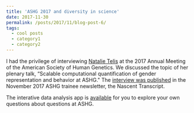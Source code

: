 ```yaml
---
title: 'ASHG 2017 and diversity in science'
date: 2017-11-30
permalink: /posts/2017/11/blog-post-6/
tags:
  - cool posts
  - category1
  - category2
---
```


I had the privilege of interviewing [Natalie Telis](https://twitter.com/NatalieTelis) at the 2017 Annual Meeting of the American Society of Human Genetics. We discussed the topic of her plenary talk, “Scalable computational quantification of gender representation and behavior at ASHG." The [interview was published](http://www.ashg.org/education/newsletter/201711_leader.shtml) in the November 2017 ASHG trainee newsletter, the Nascent Transcript.

The interative data analysis app is [available](https://telis.blog/2017/11/06/questions-and-answers-about-questions) for you to explore your own questions about questions at ASHG.
